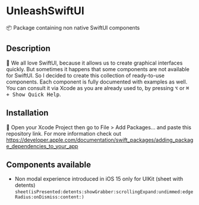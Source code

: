 # UnleashSwiftUI
📦 Package containing non native SwiftUI components
## Description
🚀 We all love SwiftUI, because it allows us to create graphical interfaces quickly. But sometimes it happens that some components are not available for SwiftUI. So I decided to create this collection of ready-to-use components.
Each component is fully documented with examples as well. You can consult it via Xcode as you are already used to, by pressing <kbd>⌥</kbd> or <kbd>⌘ + Show Quick Help</kbd>.
## Installation
📲 Open your Xcode Project then go to File > Add Packages... and paste this repository link. For more information check out https://developer.apple.com/documentation/swift_packages/adding_package_dependencies_to_your_app
## Components available
- Non modal experience introduced in iOS 15 only for UIKit (sheet with detents) <code>sheet(isPresented:detents:showGrabber:scrollingExpand:undimmed:edgeRadius:onDismiss:content:)</code>
